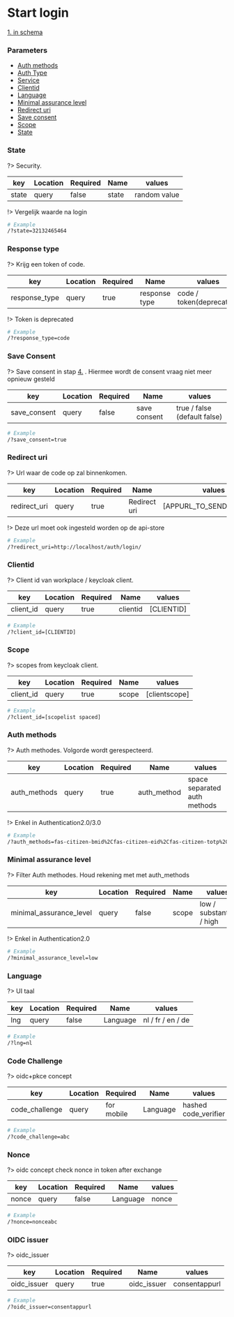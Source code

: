 # Start login
[1. in schema](/consent/oidc/schema)

### Parameters

* [Auth methods](#Auth-methods)
* [Auth Type](#Auth-type)
* [Service](#Service)
* [Clientid](#Clientid)
* [Language](#Language)
* [Minimal assurance level](#Minimal-assurance-level)
* [Redirect uri](#Redirect-uri)
* [Save consent](#Save-consent)
* [Scope](#Scope)
* [State](#State)


### State

?> Security.

| key   | Location | Required | Name         | values       |
| ------| -------- |--------- | ------------ | ------------ |
| state | query    | false    | state        | random value |

!> Vergelijk waarde na login

```bash
# Example
/?state=32132465464
```

### Response type

?> Krijg een token of code.

| key           | Location | Required | Name          | values                   |
| ------------- | -------- |--------- | ------------- | ------------------------ |
| response_type | query    | true     | response type | code / token(deprecated) |

!> Token is deprecated

```bash
# Example
/?response_type=code
```


### Save Consent

?> Save consent in stap [4.](/consent/oidc/schema) . Hiermee wordt de consent vraag niet meer opnieuw gesteld

| key          | Location | Required | Name         | values                     |
| ------------ | -------- |--------- | ------------ | -------------------------- |
| save_consent | query    | false    | save consent | true / false (default false) |

```bash
# Example
/?save_consent=true
```


### Redirect uri

?> Url waar de code op zal binnenkomen.

| key          | Location | Required | Name         | values                     |
| ------------ | -------- |--------- | ------------ | -------------------------- |
| redirect_uri | query    | true     | Redirect uri | [APPURL_TO_SEND_CODE_TO]   |

!> Deze url moet ook ingesteld worden op de api-store

```bash
# Example
/?redirect_uri=http://localhost/auth/login/
```


### Clientid

?> Client id van workplace / keycloak client.

| key       | Location | Required | Name        | values       |
| --------- | -------- |--------- | ----------- | ------------ |
| client_id | query    | true     | clientid    | [CLIENTID]   |

```bash
# Example
/?client_id=[CLIENTID]
```

### Scope

?> scopes from keycloak client.

| key       | Location | Required | Name        | values        |
| --------- | -------- |--------- | ----------- | ------------- |
| client_id | query    | true     | scope       | [clientscope] |

```bash
# Example
/?client_id=[scopelist spaced]
```


### Auth methods

?> Auth methodes. Volgorde wordt gerespecteerd.

| key           | Location | Required | Name        | values                       |
| ------------- | -------- |--------- | ----------- | ---------------------------- |
| auth_methods  | query    | true     | auth_method | space separated auth methods |

!> Enkel in Authentication2.0/3.0

```bash
# Example
/?auth_methods=fas-citizen-bmid%2Cfas-citizen-eid%2Cfas-citizen-totp%2Cfas-citizen-otp%2Ciam-aprofiel-userpass
```


### Minimal assurance level

?> Filter Auth methodes. Houd rekening met met auth_methods

| key                      | Location | Required | Name        | values                   |
| ------------------------ | -------- |--------- | ----------- | ------------------------ |
| minimal_assurance_level  | query    | false    | scope       | low / substantial / high |

!> Enkel in Authentication2.0

```bash
# Example
/?minimal_assurance_level=low
```

### Language

?> UI taal

| key | Location | Required | Name        | values            |
| --- | -------- |--------- | ----------- | ----------------- |
| lng | query    | false    | Language    | nl / fr / en / de |

```bash
# Example
/?lng=nl
```

### Code Challenge

?> oidc+pkce concept

| key            | Location | Required   | Name        | values               |
| -------------- | -------- |----------- | ----------- | -------------------- |
| code_challenge | query    | for mobile | Language    | hashed code_verifier |

```bash
# Example
/?code_challenge=abc
```
### Nonce

?> oidc concept check nonce in token after exchange

| key            | Location | Required   | Name        | values               |
| -------------- | -------- |----------- | ----------- | -------------------- |
| nonce          | query    | false      | Language    | nonce                |

```bash
# Example
/?nonce=nonceabc
```
### OIDC issuer

?> oidc_issuer

| key            | Location | Required   | Name        | values               |
| -------------- | -------- |----------- | ----------- | -------------------- |
| oidc_issuer    | query    | true       | oidc_issuer | consentappurl        |

```bash
# Example
/?oidc_issuer=consentappurl
```
